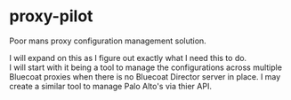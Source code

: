 proxy-pilot
===========

Poor mans proxy configuration management solution.

I will expand on this as I figure out exactly what I need this to do.  
I will start with it being a tool to manage the configurations across 
multiple Bluecoat proxies when there is no Bluecoat Director server in place.
I may create a similar tool to manage Palo Alto's via thier API.